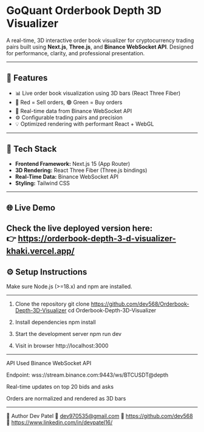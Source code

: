 # GoQuant Orderbook Depth 3D Visualizer

A real-time, 3D interactive order book visualizer for cryptocurrency trading pairs built using **Next.js**, **Three.js**, and **Binance WebSocket API**. Designed for performance, clarity, and professional presentation.

---

## 🚀 Features

- 📊 Live order book visualization using 3D bars (React Three Fiber)
- 🔴 Red = Sell orders, 🟢 Green = Buy orders
- 📡 Real-time data from Binance WebSocket API
- ⚙️ Configurable trading pairs and precision
- 💡 Optimized rendering with performant React + WebGL

---

## 🧠 Tech Stack

- **Frontend Framework:** Next.js 15 (App Router)
- **3D Rendering:** React Three Fiber (Three.js bindings)
- **Real-Time Data:** Binance WebSocket API
- **Styling:** Tailwind CSS

---
## 🌐 Live Demo

Check the live deployed version here:  
👉 https://orderbook-depth-3-d-visualizer-khaki.vercel.app/
---

## ⚙️ Setup Instructions

Make sure Node.js (>=18.x) and npm are installed.

---
1. Clone the repository
git clone https://github.com/dev568/Orderbook-Depth-3D-Visualizer
cd Orderbook-Depth-3D-Visualizer

2. Install dependencies
npm install

3. Start the development server
npm run dev

4. Visit in browser
http://localhost:3000

---

API Used
Binance WebSocket API

Endpoint: wss://stream.binance.com:9443/ws/BTCUSDT@depth

Real-time updates on top 20 bids and asks

Orders are normalized and rendered as 3D bars

---

🧑 Author
Dev Patel
📧 dev970535@gmail.com
🔗 https://github.com/dev568
🔗 https://www.linkedin.com/in/devpatel16/
